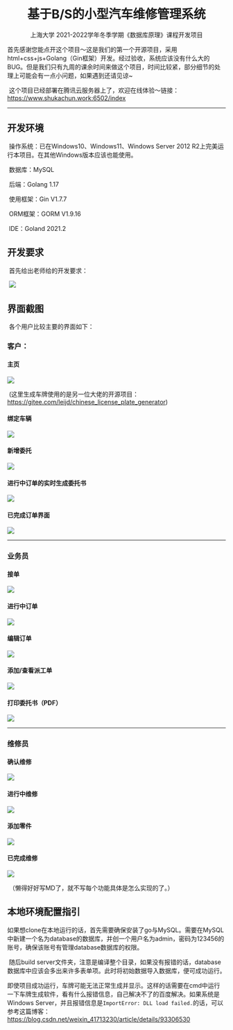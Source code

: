 <center><h1>
    基于B/S的小型汽车维修管理系统
    </h1></center>

<center>上海大学 2021-2022学年冬季学期《数据库原理》课程开发项目</center>

​		首先感谢您能点开这个项目～这是我们的第一个开源项目，采用html+css+js+Golang（Gin框架）开发。经过验收，系统应该没有什么大的BUG。但是我们只有九周的课余时间来做这个项目，时间比较紧，部分细节的处理上可能会有一点小问题，如果遇到还请见谅~

​		这个项目已经部署在腾讯云服务器上了，欢迎在线体验～链接：https://www.shukachun.work:6502/index

------

## 开发环境

​		操作系统：已在Windows10、Windows11、Windows Server 2012 R2上完美运行本项目。在其他Windows版本应该也能使用。

​		数据库：MySQL

​		后端：Golang 1.17

​		使用框架：Gin V1.7.7

​		ORM框架：GORM V1.9.16

​		IDE：Goland 2021.2

## 开发要求

​		首先给出老师给的开发要求：

​	![](.pictures/requirements.png)

## 界面截图

​		各个用户比较主要的界面如下：

### 客户：

#### 主页

![](.pictures/user-index.png)

​		(这里生成车牌使用的是另一位大佬的开源项目：https://gitee.com/leijd/chinese_license_plate_generator)

#### 绑定车辆

![](.pictures/user-addvehicle.png)

#### 新增委托

![](.pictures/user-new.png)

#### 进行中订单的实时生成委托书

![](.pictures/user-attorney-online.png)

#### 已完成订单界面

![](.pictures/user-finish.png)

------

### 业务员

#### 接单

![](.pictures/salesman-takeorder.png)

#### 进行中订单

![](.pictures/salesman-processing.png)

#### 编辑订单

![](.pictures/salesman-edit.png)

#### 添加/查看派工单

![](.pictures/salesman-arrangement.png)

#### 打印委托书（PDF）

![](.pictures/pdf.png)

------

### 维修员

#### 确认维修

![](.pictures/repairman-pending.png)

#### 进行中维修

![](.pictures/repairman-processing.png)

#### 添加零件

![](.pictures/repairman-addparts.png)

#### 已完成维修

![](.pictures/repairman-finished.png)

​		（懒得好好写MD了，就不写每个功能具体是怎么实现的了。）

## 本地环境配置指引

​		如果想clone在本地运行的话，首先需要确保安装了go与MySQL。需要在MySQL中新建一个名为database的数据库，并创一个用户名为admin，密码为123456的账号，确保该账号有管理database数据库的权限。

​		随后build server文件夹，注意是编译整个目录，如果没有报错的话，database数据库中应该会多出来许多表单项。此时将初始数据导入数据库，便可成功运行。

​		即使项目成功运行，车牌可能无法正常生成并显示。这样的话需要在cmd中运行一下车牌生成软件，看有什么报错信息，自己解决不了的百度解决。如果系统是Windows Server，并且报错信息是`ImportError: DLL load failed.`的话，可以参考这篇博客：https://blog.csdn.net/weixin_41713230/article/details/93306530

